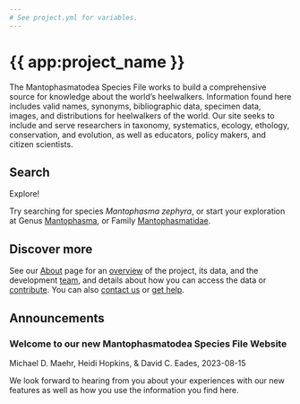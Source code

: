 ```yaml
---
# See project.yml for variables.
---
```

# {{ app:project_name }}
The Mantophasmatodea Species File works to build a comprehensive source for knowledge about the world’s heelwalkers. Information found here includes valid names, synonyms, bibliographic data, specimen data, images, and distributions for heelwalkers of the world. Our site seeks to include and serve researchers in taxonomy, systematics, ecology, ethology, conservation, and evolution, as well as educators, policy makers, and citizen scientists.

## Search

<autocomplete-otu class="w-80 place-content-center" placeholder="Search by taxon name"/>

Explore!

Try searching for species _Mantophasma zephyra_, or start your exploration at Genus [Mantophasma]({{app:project_url}}/otu/925586/overview),  or Family [Mantophasmatidae]({{app:project_url}}/otu/925579/overview).

## Discover more
See our [About](about) page for an [overview](about#overview) of the project, its data, and the development [team](about#team), and details about how you can access the data or [contribute](about#contribute-or-get-help). You can also [contact us](about#contribute-or-get-help) or [get help](about#contribute-or-get-help). 

## Announcements
### Welcome to our new Mantophasmatodea Species File Website
Michael D. Maehr, Heidi Hopkins, & David C. Eades, 2023-08-15
<p>We look forward to hearing from you about your experiences with our new features as well as how you use the information you find here.</p>



